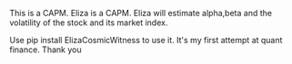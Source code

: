 This is a CAPM. Eliza is a CAPM. Eliza will estimate alpha,beta and the volatility of the stock and its market index.

Use pip install ElizaCosmicWitness to use it. It's my first attempt at quant finance.
Thank you
